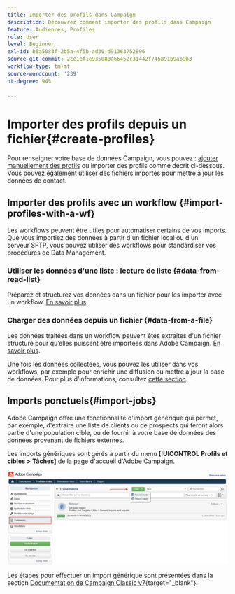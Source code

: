 ```yaml
---
title: Importer des profils dans Campaign
description: Découvrez comment importer des profils dans Campaign
feature: Audiences, Profiles
role: User
level: Beginner
exl-id: b6a5083f-2b5a-4f5b-ad30-d91363752896
source-git-commit: 2ce1ef1e935080a66452c31442f745891b9ab9b3
workflow-type: tm+mt
source-wordcount: '239'
ht-degree: 94%

---
```


# Importer des profils depuis un fichier{#create-profiles}

Pour renseigner votre base de données Campaign, vous pouvez : [ajouter manuellement des profils](create-profiles.md) ou importer des profils comme décrit ci-dessous. Vous pouvez également utiliser des fichiers importés pour mettre à jour les données de contact.

## Importer des profils avec un workflow {#import-profiles-with-a-wf}

Les workflows peuvent être utiles pour automatiser certains de vos imports. Que vous importiez des données à partir d&#39;un fichier local ou d&#39;un serveur SFTP, vous pouvez utiliser des workflows pour standardiser vos procédures de Data Management.

### Utiliser les données d&#39;une liste : lecture de liste {#data-from-read-list}

Préparez et structurez vos données dans un fichier pour les importer avec un workflow. [En savoir plus](https://experienceleague.adobe.com/docs/campaign/automation/workflows/wf-activities/targeting-activities/read-list.html?lang=fr).

### Charger des données depuis un fichier {#data-from-a-file}

Les données traitées dans un workflow peuvent êtes extraites d&#39;un fichier structuré pour qu’elles puissent être importées dans Adobe Campaign. [En savoir plus](https://experienceleague.adobe.com/docs/campaign/automation/workflows/wf-activities/action-activities/data-loading--file-.html?lang=fr).

Une fois les données collectées, vous pouvez les utiliser dans vos workflows, par exemple pour enrichir une diffusion ou mettre à jour la base de données. Pour plus d’informations, consultez [cette section](https://experienceleague.adobe.com/docs/campaign/automation/workflows/introduction/use-workflow-data.html?lang=fr).

## Imports ponctuels{#import-jobs}

Adobe Campaign offre une fonctionnalité d&#39;import générique qui permet, par exemple, d&#39;extraire une liste de clients ou de prospects qui feront alors partie d&#39;une population cible, ou de fournir à votre base de données des données provenant de fichiers externes.

Les imports génériques sont gérés à partir du menu **[!UICONTROL Profils et cibles > Tâches]** de la page d&#39;accueil d&#39;Adobe Campaign.

![](assets/new-import-job.png)

Les étapes pour effectuer un import générique sont présentées dans la section [Documentation de Campaign Classic v7](https://experienceleague.adobe.com/docs/campaign-classic/using/getting-started/importing-and-exporting-data/generic-imports-exports/about-generic-imports-exports.html?lang=fr){target="_blank"}.
